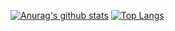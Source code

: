 [![Anurag's github stats](https://github-readme-stats.vercel.app/api?username=khirotaka&theme=graywhite&show_icons=true)](https://github.com/anuraghazra/github-readme-stats)
[![Top Langs](https://github-readme-stats.vercel.app/api/top-langs/?username=khirotaka&theme=graywhite&layout=compact&hide=jupyter%20notebook)](https://github.com/anuraghazra/github-readme-stats)
